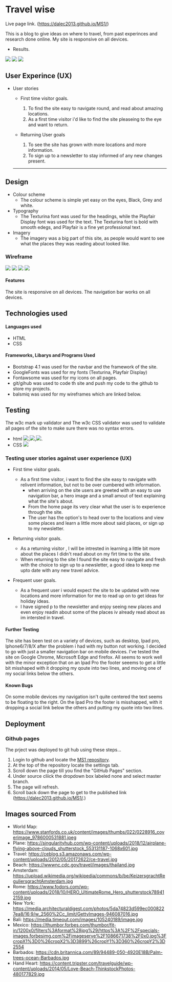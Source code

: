 # Travel wise
Live page link. (https://dalec2013.github.io/MS1/)

This is a blog to give ideas on where to travel, from past experinces and research done online.
My site is responsive on all devices.
* Results.
<img src="assets/images/desktop.png">
<img src="assets/images/ipad.png">
<img src="assets/images/mobile.png">


## User Experince (UX)

* User stories
    * First time visitor goals.
        
        1. To find the site easy to navigate round, and read about amazing locations.
        2. As a first time visitor i'd like to find the site pleaseing to the eye and want to return.
    
    * Returning User goals
        1. To see the site has grown with more locations and more information.
        2. To sign up to a newsletter to stay informed of any new changes present.
    ----
## Design
    
* Colour scheme
    * The colour scheme is simple yet easy on the eyes, Black, Grey and white.
* Typography 
    * The Texturina font was used for the headings, while the Playfair Display font was used for the text.
        The Texturina font is bold with smooth edegs, and Playfair is a fine yet professional text.
* Imagery 
    * The imagery was a big part of this site, as people would want to see what the places they was reading about looked like.


### Wireframe
<img src="assets/Images/Wireframe1.png">
<img src="assets/Images/Wireframe2.png">
<img src="assets/Images/Wireframe3.png">
<img src="assets/Images/Wireframe4.png">

#### Features 
 The site is responsive on all devices.
 The navigation bar works on all devices.

 ## Technologies used
#### Languages used 
* HTML 
* CSS
#### Frameworks, Libarys and Programs Used
* Bootstrap 4.1 was used for the navbar and the framework of the site.
* GoogleFonts was used for my fonts (Texturina, Playfair Display)
* Fontawsome was used for my icons on all pages.
* git/gihub was used to code th site and push my code to the github to store my projects.
* balsmiq was used for my wireframes which are linked below.

## Testing
The w3c mark up validator and The w3c CSS validator was used to validate all pages of the site to make sure there was no syntax errors.
* html <img src= "assets/images/index.html.png">,<img src="assets/images/location.html.png">,<img src="assets/images/contact.html.png">.
* CSS <img src = "assets/images/CSS.png">


### Testing user stories against user experience (UX)

* First time visitor goals. 
    * As a first time visitor, i want to find the site easy to navigate with relivent information, but not to be over cumbered with information.
        * when arriving on the site users are greeted with an easy to use navigation bar, a hero image and a small amout of text explaining what the site's about.
        * From the home page its very clear what the user is to experience through the site.
        * The user has the option's to head over to the locations and view some places and learn a little more about said places, or sign up to my newsletter.

* Returning visitor goals.
    * As a returning visitor , I will be intrested in learning a little bit more about the places I didn't read about on my firt time to the site.
    * When returning to the site I found the site easy to navigate and fresh with the choice to sign up to a newsletter, a good idea  to keep me upto date with any new travel advice.

* Frequent user goals.
    * As a frequent user i would expect the site to be updated with new locations and more information for me to read up on to get ideas for holiday ideas.
    * I have signed p to the newsletter and enjoy seeing new places and even  enjoy readin about some of the places iv already read about as im intersted in travel.

#### Further Testing
The site has been test on a variety of devices, such as desktop, Ipad pro, Iphone6/7/8/X after the problem i had with my button not working.
I decided to go with just a smaller navigation bar on mobile devices. I've tested the site on Google Chrome, Microsoft Edge and firefox.
All seems to work well with the minor exception that on an Ipad Pro the footer seeems to get a little bit misshaped with it dropping my qoute into two lines,
and moving one of my social links below the others.



#### Known Bugs
On some mobile devices my navigation isn't quite centered the text seems to be floating to the right.
On the Ipad Pro the footer is misshapped, with it dropping a social link below the others and putting my quote into two lines.

## Deployment 

### Github pages

The prject was deployed to git hub using these steps...

1. Login to github and locate the [MS1 repository](https://github.com/Dalec2013?tab=repositories).
2. At the top of the repository locate the settings tab.
3. Scroll down the page till you find the "GitHub Pages" section.
4. Under source cliick the dropdown box labeled none and select master branch.
5. The page will refresh.
6. Scroll back down the page to get to the published link (https://dalec2013.github.io/MS1/.)


## Images sourced From

* World Map: https://www.stanfords.co.uk/content/images/thumbs/022/0228916_coverimage_9786000531881.jpeg
* Plane: https://singularityhub.com/wp-content/uploads/2018/12/airplane-flying-above-clouds_shutterstock_553131187-1068x601.jpg
* Travel: https://ceblog.s3.amazonaws.com/wp-content/uploads/2012/05/20172622/ce-travel.jpg
* Beach: https://wwwnc.cdc.gov/travel/images/thailand.jpg
* Amsterdam: https://upload.wikimedia.org/wikipedia/commons/b/be/KeizersgrachtReguliersgrachtAmsterdam.jpg
* Rome: https://www.fodors.com/wp-content/uploads/2018/10/HERO_UltimateRome_Hero_shutterstock789412159.jpg
* New York: https://media.architecturaldigest.com/photos/5da74823d599ec0008227ea8/16:9/w_2560%2Cc_limit/GettyImages-946087016.jpg
* Bali: https://media.timeout.com/images/105240189/image.jpg
* Mexico: https://thumbor.forbes.com/thumbor/fit-in/1200x0/filters%3Aformat%28jpg%29/https%3A%2F%2Fspecials-images.forbesimg.com%2Fimageserve%2F1086671738%2F0x0.jpg%3FcropX1%3D0%26cropX2%3D3899%26cropY1%3D360%26cropY2%3D2554
* Barbados: https://cdn.britannica.com/89/94489-050-4920E18B/Palm-trees-ocean-Barbados.jpg
* Hand Heart: https://content.tripster.com/travelguide/wp-content/uploads/2014/05/Love-Beach-ThinkstockPhotos-480177829.jpg